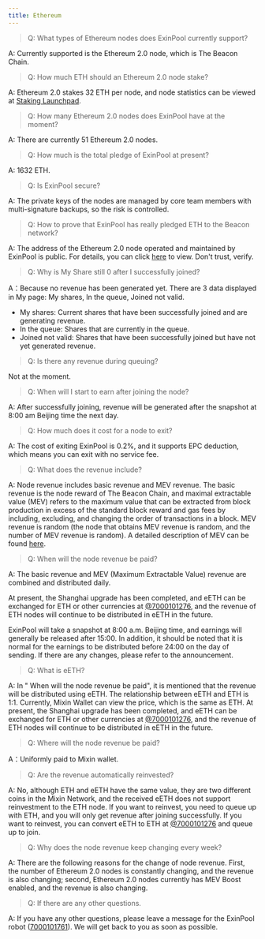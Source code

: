 ```yaml
---
title: Ethereum
--- 
```


> Q: What types of Ethereum nodes does ExinPool currently support?

A: Currently supported is the Ethereum 2.0 node, which is The Beacon Chain.

> Q: How much ETH should an Ethereum 2.0 node stake?

A: Ethereum 2.0 stakes 32 ETH per node, and node statistics can be viewed at [Staking Launchpad](https://launchpad.ethereum.org/en/).

> Q: How many Ethereum 2.0 nodes does ExinPool have at the moment?

A: There are currently 51 Ethereum 2.0 nodes.

> Q: How much is the total pledge of ExinPool at present?

A: 1632 ETH.

> Q: Is ExinPool secure?

A: The private keys of the nodes are managed by core team members with multi-signature backups, so the risk is controlled.

> Q: How to prove that ExinPool has really pledged ETH to the Beacon network?

A: The address of the Ethereum 2.0 node operated and maintained by ExinPool is public. For details, you can click [here](https://debank.com/profile/0xdfce3cb1cbd896b96578005e14adb81ec26df923) to view. Don't trust, verify.

> Q: Why is My Share still 0 after I successfully joined?

A：Because no revenue has been generated yet. There are 3 data displayed in My page: My shares, In the queue, Joined not valid.

* My shares: Current shares that have been successfully joined and are generating revenue.
* In the queue: Shares that are currently in the queue.
* Joined not valid: Shares that have been successfully joined but have not yet generated revenue.

> Q: Is there any revenue during queuing?

Not at the moment.

> Q: When will I start to earn after joining the node?

A: After successfully joining, revenue will be generated after the snapshot at 8:00 am Beijing time the next day.

> Q: How much does it cost for a node to exit?

A: The cost of exiting ExinPool is 0.2%, and it supports EPC deduction, which means you can exit with no service fee.

> Q: What does the revenue include?

A: Node revenue includes basic revenue and MEV revenue. The basic revenue is the node reward of The Beacon Chain, and maximal extractable value (MEV) refers to the maximum value that can be extracted from block production in excess of the standard block reward and gas fees by including, excluding, and changing the order of transactions in a block. MEV revenue is random (the node that obtains MEV revenue is random, and the number of MEV revenue is random). A detailed description of MEV can be found [here](https://ethereum.org/en/developers/docs/mev/).

> Q: When will the node revenue be paid?

A: The basic revenue and MEV (Maximum Extractable Value) revenue are combined and distributed daily.

At present, the Shanghai upgrade has been completed, and eETH can be exchanged for ETH or other currencies at [@7000101276](https://mixin.one/codes/310e1f2b-2fc7-4ae0-ae2c-2f4c189808b1), and the revenue of ETH nodes will continue to be distributed in eETH in the future.

ExinPool will take a snapshot at 8:00 a.m. Beijing time, and earnings will generally be released after 15:00. In addition, it should be noted that it is normal for the earnings to be distributed before 24:00 on the day of sending. If there are any changes, please refer to the announcement.

> Q: What is eETH?

A: In " When will the node revenue be paid", it is mentioned that the revenue will be distributed using eETH. The relationship between eETH and ETH is 1:1. Currently, Mixin Wallet can view the price, which is the same as ETH. At present, the Shanghai upgrade has been completed, and eETH can be exchanged for ETH or other currencies at [@7000101276](https://mixin.one/codes/310e1f2b-2fc7-4ae0-ae2c-2f4c189808b1), and the revenue of ETH nodes will continue to be distributed in eETH in the future.

> Q: Where will the node revenue be paid?

A：Uniformly paid to Mixin wallet.

> Q: Are the revenue automatically reinvested?

A: No, although ETH and eETH have the same value, they are two different coins in the Mixin Network, and the received eETH does not support reinvestment to the ETH node. If you want to reinvest, you need to queue up with ETH, and you will only get revenue after joining successfully. If you want to reinvest, you can convert eETH to ETH at [@7000101276](https://mixin.one/codes/310e1f2b-2fc7-4ae0-ae2c-2f4c189808b1) and queue up to join.

> Q: Why does the node revenue keep changing every week?

A: There are the following reasons for the change of node revenue. First, the number of Ethereum 2.0 nodes is constantly changing, and the revenue is also changing; second, Ethereum 2.0 nodes currently has MEV Boost enabled, and the revenue is also changing.

> Q: If there are any other questions.

A: If you have any other questions, please leave a message for the ExinPool robot ([7000101761](https://mixin.one/codes/791f20db-51ce-4af2-918b-7496864ab833
)). We will get back to you as soon as possible.
